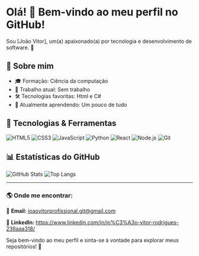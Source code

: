 # Olá! 👋 Bem-vindo ao meu perfil no GitHub!

Sou [João Vitor], um(a) apaixonado(a) por tecnologia e desenvolvimento de software. 🚀

## 📌 Sobre mim
- 🎓 Formação: Ciência da computação
- 💼 Trabalho atual: Sem trabalho
- 🛠️ Tecnologias favoritas: Html e C#
- 🌱 Atualmente aprendendo: Um pouco de tudo

## 🚀 Tecnologias & Ferramentas

![HTML5](https://img.shields.io/badge/-HTML5-E34F26?style=flat-square&logo=html5&logoColor=white)
![CSS3](https://img.shields.io/badge/-CSS3-1572B6?style=flat-square&logo=css3)
![JavaScript](https://img.shields.io/badge/-JavaScript-F7DF1E?style=flat-square&logo=javascript&logoColor=black)
![Python](https://img.shields.io/badge/-Python-3776AB?style=flat-square&logo=python&logoColor=white)
![React](https://img.shields.io/badge/-React-61DAFB?style=flat-square&logo=react&logoColor=black)
![Node.js](https://img.shields.io/badge/-Node.js-339933?style=flat-square&logo=node.js&logoColor=white)
![Git](https://img.shields.io/badge/-Git-F05032?style=flat-square&logo=git&logoColor=white)

## 📊 Estatísticas do GitHub

![GitHub Stats](https://github-readme-stats.vercel.app/api?username=CoyoteeBR&show_icons=true&theme=dark)
![Top Langs](https://github-readme-stats.vercel.app/api/top-langs/?username=CoyoteeBR&layout=compact&theme=dark)

---

### 🌎 Onde me encontrar:
📧 **Email:** joaovitorprofissional.git@gmail.com


💼 **LinkedIn:** https://www.linkedin.com/in/jo%C3%A3o-vitor-rodrigues-236aaa318/ 


Seja bem-vindo ao meu perfil e sinta-se à vontade para explorar meus repositórios! 🚀
